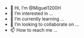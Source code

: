 - 👋 Hi, I’m @Miguel1200H
- 👀 I’m interested in ...
- 🌱 I’m currently learning ...
- 💞️ I’m looking to collaborate on ...
- 📫 How to reach me ...

<!---
Miguel1200H/Miguel1200H is a ✨ special ✨ repository because its `README.md` (this file) appears on your GitHub profile.
You can click the Preview link to take a look at your changes.
--->
